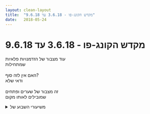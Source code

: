 ```yaml
---
layout: clean-layout
title:  "מקדש הקונג-פו - 3.6.18 עד 9.6.18"
date:   2018-05-24
---
```

# מקדש הקונג-פו - 3.6.18 עד 9.6.18 
עוד מצבור של הזדמנויות פלאיות<br> שמתחילות<br> <br> האם אין לזה סוף?<br> ודאי שלא<br> <br> זה מצבור של שערים ופתחים<br> שמובילים לאותו מקום

<details>
                    <summary>משיעורי השבוע של</summary>
                    
                  </details><details>
                    <summary>> > א' 3.6.2018 - "ההסכמה ללמוד</summary>
                    <table border='0' width='100%' align='center'><tr><td valign='top'>בהמשך לשיעור ביום חמישי (ולהדרכה שדרור קיבל בנושא בהזדמנות אחרת) התקדמתי קצת בנושא <b>שרשורי העבודה במרחב השאלות והתשובות</b>, בתחילת השיעור עם דרור ובסופו עם בועז.<br> נקודות מועילות במיוחד שאני נזכר בהן עכשיו הן <b>הקלות האפשרית בהעלאת תשובה שמכילה את העזרה הדרושה</b> (בדומה לקלות האפשרית בתהליכים שיעוריים ויומיומיים אחרים), ו<b>כלילת הידע הנחוץ בתשובה</b>. העליתי בפני ובפני בועז שאלה שנראתה לי &quot;כבדה&quot; בהתחלה, ושאלתי את עצמי בפשטות, בלי לכוון לתשובה מלאה או מקיפה בהכרח, האם יש רכיב-ידע שדרוש לריבּ בעניין הזה ויכול, אם ישובץ לו נכון וינוצל על-ידו נכון, לפתור לו הרבה מזה? בשאיפה, בנסיבות האלה, <b>לרכיב קטן ככל האפשר, ולתועלת רבה ככל האפשר</b>. (הרכיב המבוקש נמצא במהירות, ולפחות כרגע נראה שריבּ עושה איתו עבודה טובה.)<br> <br> התקדמתי עם דרור ב<b>מוגנות ומגיענות</b> (מוגן לגמרי, מגיע אליו כרצוני - כולל יצירת אפקטים שאני מכוון ליצור).<br> + ההבדל בין <b>ספרת תשומת לב שמקיפה אותי ונכונה לכל</b>, וכזאת שיש בה אלמנטים של חשיבה למשל - מעין שמיכה שמכסה רק חלק מוגבל ממני ולא באמת כשירה להגן עלי.<br> + תפישת מי שמולי כאילו הוא <b>נע על סקאלה של חשיפת עצמו ומסירת עצמו בידי</b>, לפעמים פחות, לפעמים יותר, כחלק אינטגרלי מעבודה שלמה.<br> + <b>ערות פתוחה כללית לכל מה ביריב שחשוף לי</b>, למשל נקודות שאפשר להגיע אליהן בבטחה, איפה תשומת הלב שלו נמצאת, הרגלים שלו שחושפים אותו, וכן הלאה.<br> <br> שיעור נעים להפליא עם סשה (בגן פייבל, עם בועז וחיים ויניב וניקו לידנו).<br> <br> <br> עם בן, בועז ויניב בנקודת המפגש:<br> <br> <b>משולש הנאה, למידה ועזרה</b><br> שימוש בהנאה ובלמידה כדי להביא את עצמי למצב שבו העזרה שלי יכולה להתבטא, קודם כל לעצמי, ואז לאחרים.<br> נעזרתי בדימוי של משולש שיושב על אחת מצלעותיו. בשתי הפינות התחתונות ההנאה והלמידה, ובעליונה העזרה. ההנאה והלמידה דואגות למלא את המשולש באנרגיה עד לעודף שמאפשר לי לתת לעצמי בקלות כל עזרה דרושה, והלאה - כך שאני יכול להוציא ממני עזרה גם לאחרים.<br> <br> <b>&quot;עד שתיים&quot;</b><br> קיבלתי הנחיה, להביא את עצמי למצב שבו אני יכול לנהל לעצמי שיעור עד שתיים בכיף.<br> זה מומש במהירות ובקלות. נזכרתי בחלק-שיעור מלפני שלושה שבועות בערך שבועז ואני הרמנו בו את רמת האנרגיה שלנו מתוך התכוונות דומה והבנה שזה לגמרי נגיש לנו, ועשיתי משהו דומה.<br> השתמשתי ב&quot;עד שתיים&quot; כבהגדרה של מרחב שנחוצה לי אנרגיה במידתו, והגוף שלי נענה לזה מייד והתמלא באנרגיה. המצב היה (ועודנו) יציב, גם בגלל ההכוונה שהיתה בהירה דיה, נשארה חיה ברציפות, ונגעה כל הזמן לעכשיו. שמתי לב לזהירות מסויימת שנוכחת בי, לפרוש את האנרגיה שלי נכון, פקפקתי אם אמנם יש בזה צורך אבל דאגתי לכך והצבתי חשיבה ותכנון מתחשב כרובד נוסף (בלי להניח לעצמי להישלח לדמיון למשל, אלא תוך הבאת המעט ממנו שדרוש לי כרגע לכאן).<br> <br> כשניסיתי לעזור בזה לאחרים, ראיתי בבהירות את מצבם ואת מה שנדרש מהם. עם זאת, חשתי שעזרה אמיתית מכירה במה שנדרש מהנעזר לעשות בעצמו, ולא תופשת את מקומו.<br> <br> <br> המשך התיימנות עם בועז ב<b>&quot;תגובה&quot; לבעיטה שנשלחת אלי, כך שתמצא אוויר ואני אמצא את הבועט האומלל איפה שהוא לא מצפה לי</b>,<br> ואז ב<b>סביבת הפלות חופשית נעימה ומאפשרת</b>.<br> <br> מעשרה לשבע עד קצת לאחת עשרה.</td><td width='220' align='center' valign='top'><a href=javascript:show_attch('57102913.jpg',57102913)><img src='http://img2.tapuz.co.il/CommunaApps/resize.asp?image=57102913.jpg&width=200' border='0'></a></td></tr></table>
                  </details><details>
                    <summary>> > ב' 4.6.2018 - "עוד צעדון בכיף</summary>
                    מתוך החלק הראשון (עם אסא):<br> + <b>שאיפה לקלות, והנגשתה בעבודה נכונה</b>. למשל כשאני עונה למישהו ובהיר לי מה אני מנסה להשיג, ואיך. ולמשל כשאני בקרב עם מישהו ובהיר לי מה אני מנסה להשיג, ואיך.<br> זה מדגיש לי גם ידע חסר (או לא-מקושר). איך למשל להיות במצב שבו תנועה לעברי צפויה או נקלטת בזמן אמת, והתגובה אליה לא כללית או &quot;משערת&quot; באופן מועד לפורענות אלא רואה את התנועה האמיתית ועושה בה שימוש? (יעד גבוה, אבל מה זה משנה, זה הכיוון. כל התקדמות אליו תועיל מן הסתם.)<br> + בעיטה כשאני נשאר &quot;במקום שלי&quot; במובן מוגן, מעוגן, נייד - לא &quot;תקוע&quot;, בשליטה, מגיע רחוק..<br> <br> <br> ההנחיות ל<b>שיעור ראשון</b> של תלמידה היו פחות או יותר <b>להשיג ממנו כל מה שאני רוצה, בלי להיחפז כלל, כשנחוץ לזה כמה שפחות זמן</b>. אולי תוך הסתייעות בפן מרקוריאני (לא נעזרתי בזה במודע, אבל לקחתי לתשומת לבי - גם כי זה מתייחס להזמנה שדי שכחתי להתיימן ב<b>תנועה חופשית בין טיפוסים שונים</b>), אולי תוך הצעת שפע ומעברים מהירים מדבר לדבר (בזה כן השתמשתי), כך ש<b>הזמן שלי שעומד לרשותי לא מתכווץ אלא מתרחב</b> (בזה הכי השתמשתי).<br> <br> מתוכו (על דק עץ במפלס מעל הטיילת):<br> שולבו בו אלמנטים חוזרים כמו התרווחות בתנוחות ואופני עבודה שונים וזיהוי &quot;קריאות&quot; של הגוף לתשומת לב והתפתחות בריאה - בתוך סביבות כגון בעיטות באוויר וזה בזה, עמידות, התגמשות, תנועות חימום שונות, חבטות אגרוף והסטות, פורמה, טכניקות (שהצגת/עבודה-עם חלקן שולבה בעבודות אחרות בלי להיראות כעבודה נפרדת)..<br> כל התרגילים הועברו כלמישהי שעדיין לא פגשה בהם. עם זאת, לפעמים הפגישה הראשונה הזאת קיבלה נוסח של פגישה ראשונה משמחת עם משהו כמו שהוא אמור להיות בעצם, למשל כדי להיפטר מהדומיננטיות של גישה כאובה ומגבילה שנוצרה תוך תרגול משהו בעבר (למשל כפיפות בטן), או כדי לתקן משהו (האגרוף, התנוחה, הטווח..)<br> היתה לי תחושה של מרחב מכיל וצלול מאוד שאכן התרחב לו באופן קסום להכיל שפע דברים בניחותא.<br> סיימנו בעבודה פנימית, בסקירה חלקית של השיעור וזיהוי כמה מהמסלולים העשירים שדברים שנגענו בהם מסמנים, וליוויתי אותה בחזרה לכיכר.<br> <br> <br> בשטח עם הדקלים שצופה למרינה (בקרבת מיכל, אסא, ישי, שני ובן):<br> <br> לבעוט ולהגיע רחוק בלי להפקיר את עצמי, להישאר אצלי, מעוגן. בסוף מספר צעדים חופשיים שמספרם מתוכנן מראש (אחד, שניים, שלושה, ארבעה).<br> <br> עבודה עם טכניקות (בהנחיית בן)<br> במידת המוכנות שלי להדגים טכניקות יש כדי להעיד על רמתי הנוכחית בתנועה ולחימה. (אוי ואבוי)<br> לאסוף לי. במיוחד כשנותנים לי טכניקה, לקבל אותה. להיות כשיר לאסוף 10 או 30 כשיינתנו לי בשיעור.<br> מה לעשות עם טכניקה?<br> + <b>לוודא שאני יכול להדגים אותה.</b><br> + לוודא שיש ברשותי <b>גרסא אמינה ליישום קרבי</b>, באימונים ובאמת.<br> + <b>לפתח אותה כרצוני.</b> לשמור לי את המקורית כנקודת התייחסות וגרסת הדגמה, ולצאת ממנה לכל מני מסלולים, לאן שבא לי, כמה רחוק שאני רוצה.<br> <br> תרגול נעים עם &quot;אגרוף ארוך&quot; הראשונה. (מלבד לתרגל אותה, היה נעים גם להתייצב מחוץ לשטח שקודם תרגלתי אותה בו, <b>לדמיין אותי עושה אותה בו ולבחון אותי מבחוץ מרחוק ומקרוב</b> - את העמידה, את התנועה, את התנוחות.. זה הראה לי בין השאר מה &quot;יושב אצלי&quot; כמו שצריך אפילו כשאני &quot;עושה את הפורמה&quot; בצורה כזאת.)<br> <br> קיבלתי ממיכל את &quot;<b>לו היתה לי משמעת עצמית מושלמת..</b>&quot; ועבדתי עם זה.<br> השתמשתי על דברים שאני רוצה לכלול במחר שלי, בטכניקה שבה אני יוצר רשימה (עם עבודה פנימית ותנועה חיצונית שכוללת בין השאר התוויית מסגרת וכתיבה בתוכה) ומעביר אותה לרשות &quot;המחשבה העמוקה&quot; להמשך עבודה.<br> <br> ניסיתי <b>לשמוע כל מה שקורה סביבי</b>, כולל יעדים לא-ריאליים-בינתיים כמו לשמוע זוג שישב על ספסל במרחק כמה עשרות מטרים ממני ודיבר בשקט, ולשמוע במלואה מוזיקה שבקעה מאי שם והגיעה אלי בחלקה.<br> (התלוותה לזה חלק מהזמן גם אוקטבה צדדית ובו-זמנית של הכרה ב<b>חלקיות המידע שאני מקבל מכל מני מקורות</b>, כולל תקשורות עם אנשים, וביכולת שלי להשלים חלק מהמידע באופן מועיל בעזרת הדמיון. עם המוזיקה, תרגלתי את זה בהוספת תדרים שלמעשה לא שמעתי, בדמיון שלי בתוכה, ועוד.)<br> אחת התוצאות המרנינות של זה היתה שכשהפניתי את תשומת לבי גם לאסא ובן שדיברו במרחק כמה מטרים ממני, שמעתי אותם בבירור בדרך כלל.<br> <br> <br> עם בן ואסא: <b>בית ספר דאואיסטי</b><br> <br> <b>מסלול הלימודים השלם שלי הוא העולם, בעולם.</b> הוא מסועף ורב פנים, וכל פן יחיד שלו, אפילו התארגנות לימודית שלמה כמו שלנו (על אף העזרה המקיפה שהיא מספקת, שכוללת - מלבד המסלול להעברת חומר הלימודים עצמו - גם מסלול הכנה אליו, הכשרה מתמשכת בצליחתו, ומסלולים נלווים), יכול לספק לי רק עזרה חלקית לגביו.<br> מכאן חיוניותם של מקורות עזרה נוספים כגון ספרים, התארגנויות לימודיות רלוונטיות כמו זו שאני כבר נעזר בה, התנסויות שונות, תלמידים אחרים והכשרותיהם, וכן הלאה.<br> <br> <b>מסלול העזר לצליחת &quot;מסלול המכשולים&quot; של הלימודים הוצג כ&quot;אמנות היכולת&quot;, וקושר למשל ללהצליח בכל דבר.</b><br> <br> <b>היעדר אשליה שמשהו (בית הספר או כל דבר אחר) הוא המקור, יכול לאפשר לי למצוא את המקור דרך כל דבר.</b><br> <br> <b>ההתקדמות שלי בלימודים מתאפשרת על ידי איכותה הנוכחית של המערכת שלי, ועל ידי המשך השתדרגותה כך שתוכל להתקדם גם בהמשך הדרך.</b><br> <br> <b>בית הספר הוא אורגניזם חי ומשתדרג. הוא ואתגריו משתנים, מתעדכנים.</b><br> <br> <b>&quot;הדרך הרביעית&quot; (הספר) ככלי ביטוי דאואיסטי</b><br> ה&quot;טלפון השבור&quot; שהוא, שעדיין מצליח להעביר דרכו את חומר הלימוד<br> מסע החיפוש ויכולת האיסוף המופלאים של גורדייף, שאיפשרו לו למצוא ולזהות ולקבל מאנשים את פיסות המידע החשובות שאגורות בהם ולחבר אותן לשלם.<br> <br> שאלתי <b>מה איפשר לו את הזיהוי והאיסוף המיידי והמלא האלה</b>. (זה הזכיר לי את היכולת שלו לקבל מאנשים כל דבר ולתקן אותו. בן עזר לי להבין שיכולת הזיהוי והתיקון הזאת היא ביטוי של משהו הרבה יותר קטן מיכולת האיסוף המופלאה, שמקורו בחלק החושב של התפקוד התנועתי - אבל באותה הזדמנות גם נעשה אצלי בהקשר לחלק הזה - בשיתוף אחרים - קישור צנוע ומועיל בין תיקון מערכות מכניות ל&quot;תיקון&quot; מערכות אנושיות, במובן היכולת לזהות איפה ואיך נחוץ למישהו טיפול באופן שלם והרמוני עם כל השאר אצלו).<br> רמזים שקיבלתי בנוגע לאיכות הזיהוי והאיסוף הזאת:<br> + הקשר בין זה לבין <b>התחברות למקור דרך כל דבר</b> (לאחר הבנה ששום דבר אינו המקור).<br> + היות היכולת הזאת <b>טבעית ופעילה אצל כל אחד</b>. איפה היא כבר מתבטאת? מה בי חוסם אותה? מה מפריע לה אצלי ואצל אחרים?<br> דוגמא שניתנה לי לחסם: ייחוס סמכות למישהו באופן שחוסם את זרימת המידע אלי. (זה מזכיר לי התבטאות של זה אפילו ביחס לדמויות שאני מוצא בתוכי לצורך עבודה פנימית, למשל שני שומרי הגן, וכמה שהן יותר עוזרות כשאין את זה.)<br> + ער <b>לאסוף את מה שמניחים על דרכי לאורך המסלול</b> ולהשתמש בו. כך ש<b>יפתח בפני מה שיש בידו לפתוח</b>; וכך ש<b>לכשאפגוש בו ברמתו הבאה אזהה את זה ואהיה כשיר לאסוף גם אותה</b>. (דבר שהונח לי על הדרך היום: <b>לדעת את אהבליותו של האדם</b>.)<br> <br> <b>מבחין בכוחות שמופנים לטובתי, ובהיותם כאלה. לא מפריע להם, משתף איתם פעולה.</b><br> <br> <br> מאחר כך, עם אסא:<br> הבעיה האינהרנטית שיש למדריך שמסביר לתלמיד שלו איך להפוך אותו משני לעיקר (למשל משני לתרגיל שניתן כרגע ולעבודה איתו).<br> שיתוף הפעולה האקטיבי שנדרש מתלמיד, במצב כזה. ה-x הקטן שכבר זמין אצלו אבל עליו לאתר באופן אקטיבי, כדי שיוכל להתחבר באמצעותו ל-X גדול.<br> <br> מ-19:25 בערך עד קצת לשתים עשרה.<br><br><font color='maroon'>כתובות אינטרנט נלוות:</font><br><a href='http://www.tapuz.co.il/Communa/ViewmsgCommuna.asp?Communaid=1718&msgid=9098875&archive=1' target='_blank'>דאואיזם 1</a><br><a href='http://www.tapuz.co.il/Communa/ViewmsgCommuna.asp?Communaid=1718&msgid=16588251&archive=1' target='_blank'>דאואיזם 2</a>
                  </details><details>
                    <summary>> > ד' 6.6.2018 - "בחירה נבונה</summary>
                    טויף, ננסה שיטה חדשה היום, לטובת היכולת להעלות דו&quot;ח מועיל מאוד בדקות אחדות.<br> שלושה highlights עיקריים.<br> בכוונה להוסיף השלמות אחר כך, ושמה שכלול פה יהיה שווה גם בלי כל השאר.<br> <br> <b>להרפות שוב ושוב מכל ההבעות - של הפנים, של הגוף.. </b> לחזור אל מן מצב בסיס ריק שמכיל הכל, את כל האפשרויות.<br> אחרי כל דבר, גם הטוב ביותר, להניח להכל להיעלם ולחזור למצב הבסיס הזה.<br> כל כך טוב הדבר הזה, לכל דבר - ללחימה, לכל עשייה..<br> <br> <b>בתוך הזירה.</b> כשאני רוצה לעשות משהו ולא מגיע אליו, וזה מלווה דמיונות, אשליות, התנגדויות וכיוצא באלה, אני יכול לשים לב שלדברים האלה יש יכולת להשפיע עלי בעיקר כשאני מחוץ לדבר. אני עוד מחוץ לזירה והם בחוץ אתי - וזה המיקום שבו יש להם השפעה עלי. כשאני כבר בפנים, מחובר למציאות של העשייה הזאת, אני נעשה הרבה יותר חסין להם.<br> <b>הצעד הקטן אל תוך עשייה הוא צעד ענק.</b> הצעד לתוך העשייה הוא קטן. הדמיון המרתיע שעומד לפני דבר גדול למשל, הוא אחד מה&quot;חוצנים&quot; האלה - אני יכול לגבור עליו בקלות בעזרת המציאות של ביצוע צעד קטן פנימה.<br> <br> כדי לנוע עוד אל המצב הזה שאני שואף אליו שיש בו <b>קלות + ראיית הכל בזמן + היענות נכונה</b>, בדקתי היום בין השאר <b>רזולוציות של מודעות שלי לשותפי לקרב</b> - לאפשר לעצמי למשל לתפוס אותו גם בצורה גסה, באופן כללי מאיזה כיוון הוא מנסה להגיע אלי? זה הביא איתו בין השאר עבודה בסיסית טובה - לאן לנוע בכלל כשהוא בועט בי? לצאת מטווח הבעיטה אבל לנוע לכיוון שנשלחה ממנו (למשל ימינה כשהוא בועט בי מהימין שלי)? לנוע באותו כיוון שהבעיטה משוגרת אליו ולמצוא איך לא להיות בתחומי הבעיטה וכן להימצא בטווח הגעה אליו?<br> <br> טוב<br> יופי.<br> כל כך רחוק מלהעביר כל מה שהיה<br> אבל ממש שווה.<br> <br> בגן חסידי אומות עולם ועל גג גן העיר, משבע (איחור) עד סביבות עשר וחצי.<br> עם עצמי, עם בועז, עם אליאור וניקו (מכעשרים לשמונה לכשעה ורבע, רוב הזמן לא רחוק מבועז וסשה), ושוב עם בועז.
                  </details><details>
                    <summary>> > > > עוד שלוש</summary>
                    עוד כמה דקות להוספת דברים שהיו לי משמעותיים.<br> <br> בועז ואני השתמשנו בזה שיוני הגיע, כמעט אמצע השנה כבר, כבשעון מעורר, ו<b>הצבנו בשיעור שלנו עמדת ביקורת</b>: מה וכמה ממה שרצינו ותכננו לנו ל-2018, למשל בשיעורים ליד בית אסיה בתחילת השנה, כבר השגנו? עברנו על פרמטרים כמו לחימה, הגשמה, פרנסה, אושר, בריאות.. שהתייחסנו אליהם אז, בדקנו את ההתקדמות שלנו בהם, וקצת התכווננו הלאה (בזה הספקנו רק להתחיל, אבל המעבר על מידת ההתקדמות כבר סיפק מעצמו התכוונויות משמעותיות להמשך).<br> <br> <b>המעשיות של הלימודים</b>, שמגיעה לרמות הטכניות המדוקדקות ביותר באמנות הלחימה למשל, רלוונטית גם באספקטים אחרים. למשל, כשעסקנו בהגשמה בתחילת השיעור קיבלתי מבועז הכוונה מעשית-טכנית מעולה (הפעם - על git, בשיעורים קודמים בנושאים אחרים).<br> <br> אחד הדברים שספגתי עוד בשיעור הפשוט והטוב עם אליאור וניקו היה מודעות ל<b>בעיטה כחלק ממכלול</b> - הרציפות שלה, השירות שהיא מספקת, היותה חלק ממה שהיה קודם ובא אחר כך..
                  </details><details>
                    <summary>> > ה' 7.6.2018 - "גורדייף חוצה את הפרקים</summary>
                    התחלנו בגן יעקב, והמשכנו בדרך לדיזנגוף סנטר ובו.<br> עם אסא וחגי, בהדרכת בן.<br> <br> <b>אני יכול למצוא שלוש נקודות מנחות, ולהיעזר בהן כדי ליצור/לנהל/לנצל-היטב מה שאני רוצה</b>.<br> (&quot;היטב&quot;: כמידת יכולתי <b>להשתמש</b> היטב בנקודות שבחרתי.)<br> הנקודות שבחרתי להיעזר בהן:<br> + אני כאן/בזה במלואי.<br> + אני מורחב (כל המשתתפים, הסביבה..)<br> + סדרי-גודל משלימים / רזולוציות משלימות<br> <br> אני יכול לבחון אם השימוש שלי בנקודות שבחרתי <b>משפר את הלמידה שלי</b>, אם העבודה שלי <b>מרגישה לי טוב</b> (בכל המובנים של &quot;מרגישה טוב&quot;), ואם נראה לי שהיא <b>מרגישה טוב לסביבה שלי</b>.<br> <b>מודעות לסביבה שלי ולהשפעה שלי עליה בכלל יכולה לעזור</b>, לסביבה ולי. למשל היחס שלי אליה ואל תגובות שלה אלי משקף לי מה קורה בי כרגע ויכול ולכוון אותי.<br> <br> אני יכול להבחין באנשים אחרים, <b>להיות סקרן לגבי התנהלויות שלהם שמאפשרות להם כל מני דברים</b> - לזהות כאלה, ללמוד אותן, לאמץ לי מביניהן את המועילות..<br> שתיים מאלה שאני נוטה להשתמש בהן הובאו כדוגמאות: ייצוג/דמיון ויזואלי, ופתיחות יחסית בנוגע לגישות ואופני-פעולה אפשריים שמתבטאת בין היתר באיפשור שדברים יקרו.<br> <br> שני דברים מועילים שהוזכרו בנוגע ל<b>איפשור</b>:<br> + <b>קונג פו לא מוגבל למנעד הצר של השפה המדוברת.</b> למשל בנוגע לאיפשור (בעברית - &quot;איפשור&quot; וזהו), הוא כולל <b>סוגי אפשור רבים</b>.<br> + <b>היצירתיות שבאה איתו</b>. אני מתייצב, והיצירתיות יֵשְנה - בלי צורך לחכות להשראה שאולי תבוא. [זה מתקשר לי להתייחסות אחרת ל&quot;השראה&quot; ששמעתי פעם, זיהיתי ואימצתי: ש&quot;השראה&quot; זה סוג של בדיה - פשוט יש אותי במצב יותר או פחות מאוחד/מסונכרן כרגע.]<br> <br> המשך השיעור כלל הדרכה ארוכה בעזרת הספר &quot;הדרך הרביעית&quot; (עליו - בהודעה נפרדת).<br> <br> משש עד אחת עשרה וחצי בערך.
                  </details><details>
                    <summary>"ההסכמה ללמוד" ראשון ער</summary>
                    הגעה 16:40<br> <br> הגעתי מאוד מוקדם קראתי בנחת את ההנחיות המודפסות. והבנה חדשה ועמוקה יותר נגלתה.<br> הבנתי לאפשר לנועה להנחות אותנו מספר דקות עבודה פנימית אחת.&nbsp;&nbsp;<br> ההבנה החדשה הייתה שלא רק עבודה פנימית וגם כמה פעמים. גילוי מענין ומסעיר למרות שקראתי את ההנחיות שבוע שעבר מספר פעמים לפחות 4 . היה לי מעין חידוש בהבנה. <br> <br> עבודה אישית גמישות והשבחה ואיפשור.<br> <br> נועה הגיעה בסביבות 17:20 והתחלנו שיעור ב 17:25.<br> <br> היא העבירה עבודה פנימית עד גן פייבל, כמו כן העבירה לנו את החימום.<br> המשכנו ב 5 החיות פורמות בעיטות הזזות ונגיעות בכתף.<br> <br> בועז הגיע לקראת 18:30 ולקח את נועה. <br> שחזרתי לנק המפגש קצת התבאסתי שלא היה אף אחד. המשכתי בגמישות ואיפשור.<br> ריב הגיע. <br> המשכנו עבודה מרביעי על בדיקה של נקודות חשופות אצל היריב. הבחנה שלזהות דפוס אצל היריב היא אינה ״נקודה חשופה״ אך אני יכול להשתמש במידע זה על מנת לחולל נקודה זו.<br> <br> בועז עבודה קצרה. בעיטה בעיטה לזהות חשיפה כאשר היריב יוצא לבעיטה.<br> <br> במשך עבודה של דרור.<br> עבודה עם הסטות בעיטות ופורמות.<br>  <br> <a href=http://www.tapuz.co.il/communa/viewmsgcommuna.asp?communaid=40780&msgid=57087236 target=_blank style=color:blue>מדדי שיעור דרור</a><br> הנאה 3<br> לימוד 2<br> <br> סיום שיעור 19:55
                  </details><details>
                    <summary>שני בוקר 4.6.18 ״שער חדש</summary>
                    שעת התחלה: 06:15 (אולי לפני)<br> אינגריד, רמי ואני.<br> רמת נוכחות נמוכה שלי. השיעור התמקד בעיקר ברובד הגמישות ומעט תנועה. חוויתי התקדמות בנושאים אלו<br> טיפוח של הסטת ענן, שיפור נקודת המגע בשוק בבעיטת סיבוב, תוך העזרות בפרטנרים<br> הרגשתי הבוקר מעט אטום, קהה. העברת חלק מהתרגולים על ידי אינגריד ורמי. הוסיף עניין ומקצב לשיעור. <br> עבודה פנימית עמוקה מאד בסיום, השקט מאחורי הצלילים.<br> סיום שיעור 08:00 <br> יצאתי עם תחושה של שיעור חלש. דווקא מבחינה גופנית חוויתי בהמשך הבוקר נוחות גופנית יוצאת דופן.
                  </details><details>
                    <summary>"שער חדש" - שעור קונג פו יום ב' 4.6.2018 בק</summary>
                    שעת הגעה לנק&#39; המפגש: 6:25 – שעת סיום: 8:00<br> משת&#39;: יואב, אינגריד, רמי – מנחה: יואב<br> הנושא האישי שלי: להיות נוכחת<br> <br> התחלנו את השיעור במעבר למקום השיעור בהובלת אינגריד – ללא הגדרת היעד. בחרתי בגינת דובנוב. ההנחיה: לשים לב לכאן ועכשיו תוך כדי הליכה; לאחר זמן מה נוסף דגש: לשים לב גם לנשימה – הרגשתי שזה מאוד רלוונטי לגבי, שהנשימה שלי מעט מאומצת, לא זורמת וטבעית.<br> יואב הנחה בכל מיני תרגילים: תרגול בעיטות, גמישות ומתיחות, עבודה בזוגות מתחלפים תוך תרגול בעיטות והסתת ענן.<br> ברקע כל הזמן הייתה לי תחושה שאני לא נוכחת ב-100% וניסיתי להגדיל את אחוזי הנוכחות שלי.<br> חוויתי רגע שבו פגשתי קושי בביצוע תרגיל\ יחד עם עייפות ותסכול קל ושמתי לב איך אוטומטית מופעל בי מנגנון של ניתוק. שמתי לב לזה כמעט בזמן אמת, נאבקתי, הצלחתי להגדיל נוכחות בכמה אחוזים. היה ממש מאבק – בין הרצון להחזיר לעצמי את היכולת להיות נוכחת ולהתאמן במישור הגוף, לבין התשוקה לריחוף וריחוק כדי לא להרגיש. הצלחתי להרוויח כמה אחוזים של נוכחות.<br> בעמידה על רגל אחת חוויתי התקדמות משמעותית בהשוואה לשעורים הקודמים, לפני כשבועיים. מעט יותר יציבו ושקט.<br> לסיום יואב הושיב אותנו במעגל בעיניים עצומות להקשיב לצלילים ולשקט שמאחוריהם. תחילה עלה בי הרצון לשאול &quot;מה שה השקט שמאחורי הצלילים?&quot; אבל בחרתי שלא לתת לרצון הזה יותר מדי מקום והעדפתי להיכנס לתוך הרעיון ולנסות למצוא את התשובה דרך התחברות לחוויה. לאחר זמן מה השאלה הפכה לבלתי רלוונטית ולא חשובה, למרות שהייתי מתקשה לספק הסבר, אבל גם זה הפך להיות לא חשוב. תחושה של שחרור וזרימה וחופש. כיף. בכלל היה כיף לחזור לשיעורי הקונג פו!
                  </details><details>
                    <summary>"שחר חדש": שני 4.6 בוק</summary>
                    יואב העביר אינגריד לקחה למקום השיעור.<br> עבדתי מתוך דגש של לעשות כמיטב יכולתי לא יותר אך גם<br> לא פחות.<br> הסטת ענן,<br> העברתי סדרת תרגילים,<br> שעשתה לי טוב<br> עבודה פנימית שבסופה להקשיב לשקט מאחורי הצלילים,<br> נשארתי עם השקט הזה גם לאחר שנסתיים התרגיל<br> והשיעור. השקט תמיד איתי, האם אני פנוי לשהות בו?<br> מה זה השקט הזה במימד בראייה?<br> אולי אור.<br>
                  </details><details>
                    <summary>> > טעות הקלדה מקסימה בקוד..</summary>
                    אחכה שתציב מחדש את ההודעה, בכדי למחוק את זו <img src="http://www.timg.co.il/tapuzForum/images/Emo23.gif" alt="|לב|"><br> ואנסה להשתמש בשמחה ברעיון הנהדר הזה של &quot;שחר חדש&quot; כקוד לאחד משיעוריך בקרוב...<br><br><table width='70%' cellpadding='0' cellspacing='0' bgcolor='#C6C7C6'><tr><td height='1'></td></tr></table><br><b>מדברים על מדיטציה:</b> <a href="http://forums.tapuz.co.il/meditation" target="_blank">http://forums.tapuz.co.il/meditation</a><br/><br/>לומדים את אמנות המדיטציה: <a href="http://www.ThePracticalMeditation.com" target="_blank" rel=nofollow>www.ThePracticalMeditation.com</a><br/>לומדים את אמנות היכולת: <a href="http://www.MagicalChanging.com" target="_blank" rel=nofollow>www.MagicalChanging.com</a>
                  </details><details>
                    <summary>ראשון 20:00, 3.6.18, "ההסכמה ללמוד</summary>
                    ביטלתי את השיעור בהודעה קולית, שככל הנראה לא הגיעה ליעדה בזמן.<br> <img src="http://www.timg.co.il/tapuzForum/images/Emo140.gif" alt="|4U|">
                  </details><details>
                    <summary>"עוד צעדון בכיף", שני בערב, 18\6\</summary>
                    הזזות עם בן ושני, היה די מגניב. שמתי לב שאם הייתי יותר חד (או ברגעים שהייתי יותר חד) אז הייתי מצליח הרבה יותר טוב. <br> <br> עם שני ברחבה ליד בריכת גורדון, וואלה היה כיף! מוזר שסוג כזה של כיף זה חדש לי. וגם זה נראה שיש עוד הרבה ממנו שאני יכול לגלות. כיף בלתי תלוי שכזה, פשוט ככה, בלי צורך בלהיות משהו שאני לא. זו הייתה נגיעונת שכזו.<br> <br> קצת תשומת לב לזעקה הפנימית הבלתי פוסקת (הרגע המצאתי את התיאור הזה).<br> האם היה זה תשומת לב נקיה? במידה מסוימת אולי קצת. אני רואה שיש יותר נקי מזה, יותר חף מהתערבות או ניסיון לעשות משהו.<br> <br>
                  </details><details>
                    <summary>"ההסכמה ללמוד" ראשון 20:00 4.6.1</summary>
                    שיעורי מתחיל לבחירתי ב 19:15 בנקודת המפגש<br> הנחיות כה שוות<br> לומדת על רוך ועל הגנה עצמית<br> על בריאות<br> קצת תנועות הגנה חיצוניות<br> שיעורי מסתיים ב 20:00
                  </details><details>
                    <summary>שני ערב 4.6.18 "עוד צעדון בכיף</summary>
                    שיעור מאוד מאוד עשיר,<br> שהחל עבורי בשעה 19:25 והסתיים בסביבות 23:40 ככה.<br> השתתפו בו מלבדי גם ריב ומיכל, ישי ושני, וניצן שהייתה בשיעור ניסיון. <br> חלק נכבד ממנו הונחה על ידי בן.<br> <br> החל בעמידה סטטית שהתפתחה לתנועה קשובה, חזרה ושדרוג של יכולות עמידת הידיים שלי. <br> לאחר מכן, עבודה עם ריב על סיף בארבע גפיים, ועל הזזות, ועל פיתוח &quot;ראיית גו&quot;, האזנה להנחיות שריב מקבל לטובת העברת שיעור הניסיון של ניצן. <br> <br> חבירה למיכל וירידה אל איזור הדקלים ודק העץ ליד הנמל. עבודת ריפוי עוצמתית עם מיכל. תזכורת לכמה שהדברים נראים הזויים הרבה פעמים לפני שמפעילים אותם. הזוי שיד שאני מניח על גוף שלי או של אחר יכולה לחולל ריפוי דרמטי, למשל. הזוי שיש לי כאב חד ביד ואני אעשה מדיטציה וזה יעזור, הזוי שאני מדוכא ומרגיש מרוסק ואז אני מתחבר ותוך מספר דקות יכול למצוא עצמי בגן עדן. הזוי לגמרי. <br> <br> טכניקה שסייען הקונג פו מעביר לי - למחוק אותו מהשטח לחלוטין. המקדש זה אנחנו, ורק אנחנו. קבוצה שעובדת ביחד כאן. ככה. רק לאחר מכן ניתן להתחיל להוסיף את הסייען לשטח ולתהות איך עובדים עם זה נכון יותר ויותר. <br> <br> נושא שעלה תוך כדי כך: שמתי לב לכך שמעולם לפני הלימודים בביה&quot;ס הזה, לא הנחתי מישהו כמתווך ביני ובין ידע כלשהו. לא בביה&quot;ס שלי, לא בבתי ספר אחרים לאמנויות לחימה, או מדיטציה, או באוניברסיטה, או בכל מקום שהוא שאני זוכר. והנה כאן, זה קיים. במידות שונות לאורך השנים. הלמידה שלי עדיין חופשיה למדי יחסית, אבל בכל זאת יש כאן איזה איבוד עצמה מסוים שאני חש, שלא הרגשתי במקומות אחרים. זה נחווה אצלי כתעוקה מסוימת.&nbsp;&nbsp;איך עובדים עם זה נכון? האם הטכניקה שבן העביר לי תעשה את העבודה? יתכן. נראה.<br> <br> לאחר מכן - אינטראקציה ארוכה מאוד עם בן ועם ריב. על בתי ספר מיוחדים, על למידה מהירה, על סמכות והיכולת לא לייחס לה חשיבות רבה. שיחה עם אנרגיה משונה ועמוקה מאוד מאוד. <br> המלצה שקיבלתי: עבודה עם הספר הדרך הרביעית.<br> <br> דנקשיין חברים!
                  </details><details>
                    <summary>רביעי בוקר 6.6.18 "תלמידים מתחילים</summary>
                    שעת התחלה 06:30 שינוי מיקום לגינת דובנוב, אינגריד, בן, תרצה ואני, בהמשך הצטרפו רמי ושני. בדרך מזכיר לעצמי את העבודה עם הנחיות בלתי תלויות במקור. <br> מתבונן באופציה של שינוי מיקום חלקי למשתתפים, תוך העזרות באחרים. מענה מעניין לחלק מהסיטואציות. <br> מנסה להזיז את עצמי, תזכורת לעצמי: בעדינות, לנסות להימנע מהפעלת כח.&nbsp;&nbsp;נותן לזה להגיע משם. <br> שימוש במתקן השעשועים כמדריך. נותן לעצמי להשתעשע, דגש בחיזוק ידיים. מנסה קצת עמידות ידיים על המתקן, אני לא לגמרי מאוזן, זה משתקף לי מיידית, מצד שני היכולת שלי לנחות לכיוון הצדדים בהחלט משודרגת לעומת מה שזכרתי. נותן לי תחושת בטחון. <br> עבודה עם תרצה כמדריך, עבודה עם כפפות. לקח לי זמן להבין שהכוונה בהנחיה של בן היא להמשכיות <a href=http://www.tapuz.co.il/communa/viewmsgcommuna.asp?communaid=40780&msgid=57094813 target=_blank style=color:blue>מעבודה משותפת לפני כמה שיעורים</a>. זכרתי שהיו שם איכויות מצוינות באותה פעם. התקשיתי להיזכר ולשמור על הרצף. <br> מעניין - יכולת לשמור על רצף עם מרווחים, עד כה בדרך כלל הענקתי לעצמי רצפים של תרגולים בשיעורים עוקבים. <br> עבודה מופרדת עם הגנה, התקפה. היום התקשיתי להגיע למקום שבו אני מקבל את אותה בהירות וצלילות שחוויתי. לפרקים מרגיש כאילו ״איבדתי״ איזשהו קשר פנימי עם עצמי. הכל מרגיש לי ליד, מטושטש, פחות בהיר. אני מזהה שהתחושה הזו מלווה אותי כבר כמה שיעורים. באיזשהו שלב התחברתי יותר. רואה את תרצה, את העבודה המשובחת. בהמשך עבודה משותפת לא כמדריך. קרב כפפות. מנצל את הזמן שבו תרצה נמנעת מלתקוף לחדד את הקשב. מגיע לרמה חדשה של קשב, פחות מאומצת, יותר מאוזנת, מזהה שאני יכול להמשיך כך למשך זמן ממושך יותר, נשימה, תנועה, זיהוי הזדמנויות. <br> הזזות עם כפפות עם שני, מיוחד, שונה. <br> עבודה עם רמי אני מעביר את ההנחיות, בהמשך רמי מעביר את ההנחיות. רענון מצוין לתרגול של ההנחיות ללא תלות מהיכן הגיעו. נעזר בקשב המשופר שלי. <br> עבודה על פורמה ראשונה - מיקוד של בן לעבודה עם שני הצדדים של האמה, מתחבר לי יחד להסטת הענן, לפורמה הראשונה ולמגוון של טכניקות הסטה.&nbsp;&nbsp;תרגול נעים. מרגיש שאני יכול להמשיך כך עוד. <br> תרגול הטלות עם רמי. בא לי להשתפר בעבודה קרובה ולתרגל עוד הפלות והטלות.<br> תרגול של התבוננות, קשב. טיפ מועיל על הימנעות מגלישה לחלימה בהקיץ (לפחות לא בעת התרגול הספציפי)&nbsp;&nbsp;הגיעה אליי איזו הבנה/ידיעה מעורפלת של אובדן הבהירות והצלילות שאני חווה כסוג של מעבר למדרגה נוספת שקשורה איכשהו <a href=http://www.tapuz.co.il/communa/viewmsgcommuna.asp?communaid=40780&msgid=57100069 target=_blank style=color:blue>במעבר לתקשורת מרובת רבדים</a>.<br> &nbsp;&nbsp;סיום שיעור 08:45 (?)
                  </details><details>
                    <summary>"שיעור שלם" שלישי 21:0</summary>
                    הגעה 20:45<br> <br> חימום והכנה גופנית.<br> <br> הארה בהקשר של המשך השפעות משבוע שעבר ( סוסגסטיות וכו&#39; ) <br> שינוי סביבה, אנשים שנמצאים, האם יש השפעה כיצד יראה השיעור שלי. אופציה לדמיין סטינג אחר ולהביט בהבדלים. לשים לב לרגישות הסביבתית הזו ולראות שיש עוד ידיות שאפשר לפתוח. שהבחירה תיהיה שלי ולא של הרגישות הסביבתית.<br> <br> עבודה עם אורי, לנשום, להגן על דרור, המשך עבודה הגנה עצמית כנגינה של יצירה (מענין שאורי נתן לי הארה דומה שמאוד התכתבה), מתחיל בעבודה להרגיש הבזקים של הדבר,אראה בזה עלייה ברמה. <br> <br> עבודה עם החלוקה ( שהיא רק חלוקה לשימוש עבודה וראוי לקחת אותה ככזו )&nbsp;&nbsp;(מחלקים מטשטשים מחברים ומחלקים כמה שרוצים)<br>  ניתן לראות שיעור קונג פו :<br> בילוי ; שיפור ולימוד ; טיפול <br> <br> הרגשתי שהחלוקה היא ממש דיאגרמת ון קלאסית כזו בתנועה ולא נשארת רק על הדף , שיש אופציה שממש כל העיגולים יתחברו להם. <br> <br> עבודה עם הגנה של ידיים, מרפקים גבוהים. בדיקה שכל תרגיל יכול להתקיים עם המצב הזה, מהליכות לבעיטות מסובכות. <br> <br> משפט שנזרק לאוויר, לא מיועד לי, אך אהבתי אותו : ״אני לוקח אחריות על התקשורת שלי כמה שאני יכול ״<br> <br> סימון לבן שהוא יכול לעזוב את הסטודיו, עם הכנה בדמיון איך זה נראה. <br> <br> <a href=http://www.tapuz.co.il/communa/viewmsgcommuna.asp?communaid=40780&msgid=57087236 target=_blank style=color:blue>מדדי דרור לשיעור</a><br> הנאה : 3<br> לימוד : 2<br> <br> סיום שיעור : 22:45
                  </details><details>
                    <summary>6.6 רביעי בוקר "תלמידים מתחילים</summary>
                    הגעתי וקבלתי הפנייה למקום השיעור.<br> התחלתי בעבודה דרכי, במתינות, תוך<br> הקשבה לגוף.<br> דגש להיות חלק מהקבוצה, לראות את <br> האחרים בדרכם.<br> בהמשך עבודה עם יואב, עבודה טובה.<br> הגיעה שעה שבקשתי לסיים את השיעור,<br> ולמדתי את החשיבות של הודעה מראש,<br> לשיעור שלי ושל אחרים.<br>
                  </details><details>
                    <summary>חמישי 18:00 7.6.2018 "גורדייף חוצה את הפרקים</summary>
                    מ18:00 עד 23:00 בערך.<br> <br> היה את השיעור באזור נק&#39; המפגש שם עבדתי על 3 פיונטרים שאני רוצה להתקדם בהם. זה היה 1. לעשות משהו טוב עם הרגשות\תחושות שלי 2. משהו עם הגוף, להרגיש את הגוף 3. משהו עם נוכחות, להיות מודע אותי ודרכי.<br> <br> אפשר לדעת אם אני מתקדם אם אני מרגיש טוב יותר. מצבי משתפר. דרך נוספת לקבל פידבק היא מהסביבה - איך אנשים אחרים מגיבים אליי? מבטים שנפגשים... האם משהו חמוץ, משהו פתוח... וכן הלאה.<br> <br> אפשר לעבוד על משהו לא רק ב&quot;צורה ישירה&quot; כזו... אלא אפשר להתפתח במשהו גם על ידי מתן אפשור שלו להתגלות, להתפתח, להתממש. שהדבר הזה פשוט יתממש דרכי או משהו כזה. יש כל מיני דרכים לעבוד על דברים.<br> <br> אחר כך בדיזינגוף סנטר ממשיכים את השיעור בתוך המרחב של שיעור שעוסק ב&quot;הצצות אל הפרק הראשון של הספר &quot;הדרך הרביעית&quot;&quot;<br> (<a href='https://www.facebook.com/events/201810450444733/)<br> <br> אין' target='_blank' style='color:blue;'>https://www.facebook.com/events/201810450444733/)<br> <br> אין</a> לי מושג בדבר הזה, זה חדש לי. באתי ללמוד, להתפתח... זה מה שמעניין אותי.<br> <br> בגדול קיבלתי פה מלא דברים מגניבים. למשל... לא להתייחס למילים בכובד ראש כל כך... (וגם לא למילים האלה שאני כותב, להצהרה הזו). <br> <br> להשתמש בספרים ולא שהם ישתמשו בי. אין שום ספר בעולם שיכול לתת לי את מה שאני צריך, יש אותי שיכול לקחת טקסט ולעבוד איתו בצורה שמועילה לי. אני משתמש בספר ולא הוא בי.<br> <br> אני מייצר המון רעש, כל התיאוריות שלי, כל המחשבות, הפחדים, הלינקים, רוב השאלות... זה בסה&quot;כ רעש פנימי. החכמה היא לזהות את זה כרובד שכזה ולאפשר למודעות שלי לראות את זה, לראות גם עוד איפה זה משפיע, מה השורש של זה וכו&#39; פשוט התבוננות נקיה. זה כלשעצמו כבר התשובה לדברים האלה. באור הזה הדברים האלה נראים אחרים (קורה שנעלמים, שרואים את הסרט בבהירות ועוד תופעות)<br> <br> אם יש בי איזו שאלה או רצון... עצם השאלה והרצון זה הדבר עצמו... ההליכה בכיוון הזה. לפתוח את הדבר הזה. אפשר כמובן לקבל תשובות מכל מיני מקומות אבל הדבר עצמו זה זה אני מודע את זה. הולך לשם.<br> <br> נוכחות זה לימוד אישי, אמנות אישית. אפשר לקבל עזרה פה ושם. זה משהו שמתפתח בי.<br> <br> מורכבות: ספר יכול להיראות מורכב למרות שזה די פשוט. למשל, אני מדמיין ספר עבה מלא בפויינטרים שמכוונים אותי לרגע הזה. אפשר לחשוב &quot;ואו איזה ספר ענק ומורכב&quot;, אבל בעצם זה אותו הדבר כל הזמן, דף אחרי דף: &quot;תהיה פה&quot;, &quot;תהיה פה&quot;... הדימוי הזה בתוכי הצחיק אותי.<br> <br> כל התיאוריות הן רק תיאוריות, כל הרעש הוא רק רעש. כל הציורים המנטליים שיש לי לגבי מילים או רעיונות הן רק ציורים. אפשר להיות מודע את זה וזה כבר מאפשר לי לצייר את הציור שמועיל לי יותר. זה כבר מאפשר לי (אולי) להבין מה באמת יש פה.<br> <br> מה שיש פה באמת זה את מה שיש פה עכשיו. אותי, כאן, כותב. אותי שם לב לכך שיש בי תפיסה שכזו &quot;אני כאן כותב&quot;. אותי שם לב. ושתיקה. מקום שיודע שהכל זה רק ערימה של קשקושים. כל מה שכתבתי. כל מה שאי פעם אכתוב. כל מה שקראתי וכל מה שאקרא. מה שנותן לזה צורה מועילה זו ההתייחסות שלי, השימוש שלי בזה, במידה והוא אכן יהיה מועיל.<br> <br>
                  </details><details>
                    <summary>"תלמידים מתחילים" - שעור יום ד' 6.6.201</summary>
                    שעת הגעה לנק&#39; המפגש: 6:25 – שעת סיום שיעור: 8:33<br> משת&#39;: תרצה, אינגריד, יואב, רמי, שני<br> מנחה: בן<br> <br> הנושא האישי שהגיע אלי: שחרור עמוק ומתמשך של הגב התחתון<br> <br> אחרי שבשיעור של יום ב&#39; הגב העליון (בעיר באזור השכמות) משך את תשומת לבי, כיוון שהיה מכווץ וממש הפריע לי להניע את כל הגוף, גם בהליכה, ושבהמשך היום קיבלתי עזרה לשחרור הגב (טיפול&nbsp;&nbsp;בש&#39; פלדנקרייז), עכשיו הגב התחתון ממש זעק לשחרור. זה היה נושא הרקע שליווה אותי לכל אורך השחרור – במידה רבה של הצלחה.<br> מעבר לזה הקדשתי את החלק הראשון של השיעור למתיכות והגמשת הגוף, בתמיכת נשימה טובה, שלווה וסבלנות.<br> בהמשך בן הנחה אותי להתחיל בקרב הזזות עם שני. היה מאתגר, כיוון ששני חזקה מאוד. שמתי לב שאילו היא הייתה יריב זכר, הייתי מבקשת ממנה להוריד עוצמה ולפעול יותר ברכות, אבל כאן בחרתי להימנע מ&quot;הנחות&quot; תוך התלבטויות חוזרות אם זוהי בחירה שמשרתת אותי. בחרתי להתמודד עם הפחד ותחושת השיתוק שהתעוררו בי. הצלחתי במידה רבה.<br> לאחר כ-20 ד&#39; בן הנחה אותי לעברו לקרבות אגרופים קצרצרים עם תרצה, כשאנחנו משתמשות בכפפות. היה פחות לא פחות מאתגר אך הייתי יותר נינוחה ויותר נהניתי מזה.<br> מדי פעם עלתה תחושה של &quot;לא נעים לי פיזית&quot; ושמתי לב שאילו לא הייתי עסוקה כל כך בפעילות פיזית של קרב, הייתי בקלות מתנתקת ועובר לריחוף מחשבות – לא מתוך בחירה אלא כתגובה אוטומטית. שמחתי שעבודה הפיזית והקרבות מחזיקים אותי בכאן ועכשיו.<br> בסוף השיעור שלי קיבלנו הנחיה לשבת בעיניים עצומות ולאפשר לכל מה שעלה במהלך השיעור להיות.<br> קמתי מהשיעור כשאני מרגישה נינוחה, שלווה ונהנית.
                  </details><details>
                    <summary>> > עוד פרטים על השיעו</summary>
                    במהלך השיעור גם הונחינו לפרק זמן לעבוד על מתכני משחקים בפרק דובנוב. עבדתי על רשת-סולם חבלים רחב, וגם על סולם מתכת בקשת עם שלבים רחבים במרחקים שונים, שעלי לעלות ולרדת ממנו בכל פעם במיקום ובאופן משהתחלתי. החזיר אותי לילדות, גיל 6-7, אז מאוד אהבתי לתפס על ברזלים - ולא עודדו אותי לעסוק בזה בטענה שזה מסוכן. הרגשתי שלמרות השינויים בגובה ובמשקל הצלחתי להתחבר בחזרה לחלק מההנאה והשמחה שחוויתי אז. כיף. תהיתי אם הייתי נהנית יותר אילו הייתי מצליחה לצמצם מעט את המשקל שלי ולחזק יותר שת שרירי הידיים שלי. אולי.
                  </details><details>
                    <summary>רביעי 5.6.2018 "בחירה נבונה</summary>
                    שיעור מצוין מול השער הפנימי<br> העמקה אל 5 טקסטים שנבחרו ואל הסביבה השרשורית שלהם. <br> <br> היה שם המון חומר, מעט ממנו זכור לי כרגע. בעיקר הייתה חוויה טובה מאוד<br> של לצלול לתוך אגם עמוק ומלא ידע. שני דברים במיוחד להדגיש לעצמי כרגע:<br> <br> לבוא אל התרגול נקי ולנסות. פשוט. זהו. <br> כל דבר אחר הוא מעין סיבוך לכלוך או חסימה. שלפעמים צריך לטפל בהם או לנקות. <br> <br> להיות ערוך למאסה של עבודה שנדרשת, להיות נכון להשקיע את מטבעות הזמן והמאמץ שלי בנדיבות. לעתים דווקא מי שערוך לעשות מאמץ רב, דברים באים לו בקלות. (ולפעמים לא. זה תלוי בסוג ההתכוונות ). <br> <br> תודה!<br>
                  </details><details>
                    <summary>"בחירה נבונה" רביעי בשמונ</summary>
                    היה שיעור מהנה עם ריב וניקו,<br> בנקודת המפגש הונחנו להשיל מאיתנו את הבעות היום ואת מה שעברנו ולהתרווח בפוזה המשוחררת שלנו.<br> בדרך למקום השיעור הונחנו לשים מודעות לסביבה באמצעות התרגיל של תשומת לב לפרטים כאילו בסוף עלינו לדווח עליהם.<br> תרגלנו נינוחות של הגוף ושליחת אגרוף/בעיטה מתוך המקום הזה.<br> תרגלנו יד מתחמקת - העמקנו את התרגול לעומת הפעמים הקודמות שעשיתו אותו.<br> תרגול ודיוק מול כרית של בעיטה עם רגל אחורית שהופכת לבעיטה צידית.<br> תרגול שליחת להב רגל לברך פרטנר תוך כדי שיפור טווח תנועה ושמירה על מוגנות, על ידי שמירת טווח ראש והגנת ידיים.<br> תרגול שליחת אגרוף עדין לחזה הפרטנר והתחמקות ממנו בעזרת תנוחת גוף, תנועת גוף, הסטה, תפיסה ומשיכה להוצאה שלו משיווי משקל.<br> תרגול גמישות, אפשור והרפיה לתוך החוסר נוחות שהגוף משדר - למצוא בזה את הנינוחות והנוחות. לשים לב לשכלול היכולת שלנו בהשוואה של המצב הסופי להתחלתי.<br> עבודת אירובית קלה ותשומת לב לתגובת הנשימה ואפשור.<br> <br> בסוף השיעור עשינו תזכור קטן על נקודות מהשיעור. ריב המליץ לקחת את ההתרווחות ושיחרור ההבעות.<br> <br> הגעתי לשיעור ממש מנומנם ומעופף. זכרתי לסלוח לעצמי ולאפשר את המקום הזה.<br> <br> תודה רבה!
                  </details><details>
                    <summary>אימון לא רשמי05/06 יום שלישי בסביבות 1</summary>
                    שעיור עם הרבה תנועה, תנועה פנימה והצצה התחמקות ותזוזה,<br> היה ניסיון לנסות להזיז מספר מימנדים במקביל,<br> ריפוי<br> קבלה<br> שינוי <br> התחמקות מכל&nbsp;&nbsp;מכשולים ושימוש איתם ועבודה איתם.<br> עבודה נסתרת שנכנסת אל מתחת לרף של הידע שמקבלים ומעשירה אותו.<br> הסתייםבערך בסביבות 10:30 <br> למרות שהיה חלק שמשך עד למחרת בבוקר<br> אימון מאוד משמעותי עבורי, חזיק מאוד את נושא התנועה הנפשית הגופנית וכן הלאה.
                  </details><details>
                    <summary>"בחירה נבונה" - רביעי 20:0</summary>
                    היערכות לקראת העברת שיעור. עובד על שלושה דברים שנמסרו לי קודם לכן:<br> אמנות ההגשמה – בעזרת שימוש בדמיונך<br> אמנות הרגע הזה – בעזרת ראיה אמיתית<br> אמנות התקשורת – בעזרת שחרור וחופש<br> <br> עשיתי עבודת דמיון קצרה קודם לכן וכמו כן מדי פעם במהלך השיעור. בדומה לפעמים קודמות, גם הפעם זה עזר לי להיות מצד אחד ממוקד יותר ומצד שני פתוח וקשוב לאפשרויות הזמינות לי. גם בנוגע לאמנות הרגע הזה ואמנות התקשורת היו הצצות טובות במהלך העבודה המשותפת.<br> <br> על האפשרות לזהות ולנטרל התקפה ע&quot;י זיהוי &quot;האנרגיה&quot; שלה. כלומר פחות להתייחס לסוג התקיפה (בעיטת סיבוב, בעיטה צידית, אגרוף מהצד וכו) אלא לשים לב מאיזה כיוון זה מגיע. עבורי זה יוצר קשר מיידי יותר ומסייע לי לפעול בהתאם.<br> <br> בדיוק עברה חצי שנה מאז שעשינו (ריב ואני) מעין רשימת מטרות לקראת השנה החדשה. נעזרנו בסימן הזה בכדי להתסכל על תחומים מסויימים. מה הגשמנו? מה פחות? והתחלנו בכיוונון לטובת חצי השנה הקרובה. עצם ההתבוננות היוותה עבורי מעין מגביר פולסים למטרות שלי.<br> <br> <br> מ 19:15 עד 22:30<br> עם ריבּ, סשה, אליאור וניקו.
                  </details><details>
                    <summary>שבת 9.6.18 - "תוצאת הצלילות</summary>
                    העמקנו את המודעות לעצמנו ולסביבה. ואז גם הוספנו שאיפה לנינוחות בגוף ובנפש ושיפור מצבם.<br> עלה בי תסכול על כך שאני &quot;צריך שמנחה חיצוני יגיד לי&quot; להוסיף נינוחות לגוף - במקום שאדע (ואזכור) לעשות את זה עבור עצמי ביומיום.<br> שיתפנו זה את זה בדברים פנימיים שאנחנו שמים לב אליהם. אלון ביקש הפסקה והערכתי את זה שהוא קשוב למה שנכון לו.<br> נתתי לעצמי להרגיש ולהעמיק את הנינוחות וזה היה נעים. הגעתי למצב של פליאה על הקיום - ספציפית על כך שיש לנו עולם כזה שבו יש שפע כזה נדיב של פוטונים בכל מקום ואנחנו יכולים להסתכל ולראות מה שבא לנו.<br> <br> אסא הכווין אותי לגבי בעיטות - לתת אותן בצורה מחוברת למרכז הגוף ובשליטה ועוצמה - במקום לזרוק רק את הרגל החוצה. זה נתן לי חוויה אחרת לגמרי של הבעיטה.<br> <br> עשינו מעגל בעיטות ולמדנו על הניואנסים של הבעיטה מתוך התבוננות בסגנון שכל אחד מאיתנו בועט.<br> <br> בעיטה הצידה - כדאי לעשות מתוך מפרק הירך כמו פטיש - ולא מהברך כמו מגל.<br> <br> לקראת סיום, אסא הציע שנבחר משהו לתרגל גם אחרי השיעור. בחרתי את היכולת להביא נינוחות לגוף שלי מתוך בחירה שלי, ללא הנחיה חיצונית.<br>
                  </details><details>
                    <summary>יום רביעי ערב "בחירה נבונה</summary>
                    <br> השיעור התחיל ביום רביעי&nbsp;&nbsp;במהלך היום והסתיים ברבע ל11 בבוקר של יום חמישי. בשלב מסויים היה עומס מידע אבל הרגשתי שאני רוצה להמשיך ולסיים את השיעור וכשהפסקתי להנות הרפתי והמשכתי עוד .<br> <br> אני כותבת את המידע שקיבלתי , זה גם השתנה מיום ליום. זה להרגע <br> <br> יכולת לפנות את &quot;תוצרי הלוואי&quot; השתפרות משמעותית בהפחתת תוצרי-הלוואי הבלתי-רלוונטיים של תהליך הלמידה&quot; (מיומנות למידה<br> <br> מאת: בן טל-שחר, 03/11/10) פשוט צריך להימנע מליצור כל כך הרבה פסולת בתהליך הלמידה... ולזהות את פסולת הלוואי כשהיא עולה ולשחרר אותה במקום להגן עליה או להאשים מישהו בגינה (מאת: בן טל-שחר&nbsp;&nbsp; 05/09/12.)&nbsp;&nbsp;התשובה עבורי לשאלה איך אני לא זוכרת את הפורמות שבשיעור זכרתי ונהנתי ופתאום בבית אני כבר לא זוכרת:&nbsp;&nbsp;קיבלת תרגיל? תתמודדי איתו. נקי. זה הכל. אפשר פשוט ליהנות מהמאמץ ומהאתגר<br> אחת מהטעויות&nbsp;&nbsp;אצל תלמידי קונג-פו היא צבירת תסכולים.ההתפתחות והצמיחה ביכולת &quot;להרפות&quot; מדברים. אפילו אל תעלה בדעתך להדחיק את תסכוליך. נסה לרשום אותם..., בכיף, אם אין לך מושג איך להתמודד איתם. העיקר שלא תישאר עם זה לבד<br> (מאת: בן טל-שחר&nbsp;&nbsp; 27/04/11 ). מזכירה לעצמי לא לשכוח לעשות את זה גם וגם , גם לזכור וגם להרפות זו הצמיחה .&nbsp;&nbsp;כן כדאי להפוך כל מקרה כזה לשיעור מבחינתי, למעין למידה שתסייע לי, אגב פתירת העניין, להימנע מיצירה כזאת בעתיד. כדאי לתקשר, לרפא ולשחרר, באם אכפת לנו מהנושא הזה בחיינו, מהאדם הזה ו... מעצמנו (מאת: בן טל-שחר 27/04/11 ).<br> מאוד כיף לי לבוא לשיעור לעשות נעים לגוף , להנות.<br>  האתגר עכשיו הוא להנות גם מהחלקים שאני חלשה. עד עכשיו&nbsp;&nbsp;התאמנתי לאמן את החלקים החלשים ולא רק את החזקים&nbsp;&nbsp;ועכשיו&nbsp;&nbsp;להנות, להנות מההתבוננות , להנות ללמוד להנות מהתסכול. לקבל, להרפות ולזהותה כשהיא עולה ולשחרר אותה במקום להגן עליה או להאשים מישהו בגינה(מאת: בן טל-שחר&nbsp;&nbsp; 03/11/10 ).פשוט פשוט ליהנות מהמאמץ ומהאתגר.<br> תודה על האתגר<br> משמח<br> <br>
                  </details><details>
                    <summary>> > לכתוב על התסכו</summary>
                    מתסכל אותי שאני לא מצליחה לזכור פורמות. גם כשאני מתאמנת בבית בפורמות לאחר השיעור אני מתבלבלת בתנועות . כשאני מתבלבלת אני פחות נהנית מהממד התנועתי והגופני. אני מתבוננת.
                  </details><details>
                    <summary>> > שיר, זה מה שהתכוונת לכתוב ולהעלות לעצמך לכאן</summary>
                    או שיצאו לך שם בהקלדה דברים שלא התכוונת?<br><br><table width='70%' cellpadding='0' cellspacing='0' bgcolor='#C6C7C6'><tr><td height='1'></td></tr></table><br><b>מדברים על מדיטציה:</b> <a href="http://forums.tapuz.co.il/meditation" target="_blank">http://forums.tapuz.co.il/meditation</a><br/><br/>לומדים את אמנות המדיטציה: <a href="http://www.ThePracticalMeditation.com" target="_blank" rel=nofollow>www.ThePracticalMeditation.com</a><br/>לומדים את אמנות היכולת: <a href="http://www.MagicalChanging.com" target="_blank" rel=nofollow>www.MagicalChanging.com</a>
                  </details><details>
                    <summary>> > > > כן זה המשך של השיעור- ראה מה שכתבתי בגוף התש</summary>
                    אצל תלמידי קונג-פו היא צבירת תסכולים.ההתפתחות והצמיחה ביכולת &quot;להרפות&quot; מדברים. אפילו אל תעלה בדעתך להדחיק את תסכוליך. נסה לרשום אותם..., בכיף, אם אין לך מושג איך להתמודד איתם. העיקר שלא תישאר עם זה לבד (בן- טל שחר).&nbsp;&nbsp;רשמתי את התסכול שלי כדי שלא אשאר איתו לבד ואזכור להתבונן בו בהמשך.
                  </details><details>
                    <summary>שבת 16:00 "תוצאת הצלילות</summary>
                    אני מגיע ברגע האחרון.<br> מודעות לסביבה פנימית מודעות לסביבה חיצונית.<br> אסרטיביות ונפרדות VS לרצות את האחר.<br> נוקשות ופעולה מתוך תבנית ודוגמה VS זרימה.<br> כואבת לי הבטן אני פוחד שאצטרך לרוץ לשרותים.<br> תוספת להנחיה: ~רוגע~ וכוונה ~לשפר את המצב של הגוף/נפש~<br> <br> תוך כדי תרגול הליכה בסלואו-סלואו-מושן, או עמידה במצב פסל,<br> קופצות לי המילים לראש:<br> &quot;אתה לא יודע לעמוד&quot;<br> ומיד לאחר מכן<br> &quot;אתה יודע לעמוד&quot;<br> ופתאום אני חווה בצורה אחרת את הגוף שלי,<br> ואני מבין שהמשפטים הללו פנו לשני חלקים שונים:<br> &quot;אתה לא יודע לעמוד&quot; התייחס לאיזשהו חלק במערכת שהוא די דומיננטי, לא-אוטמטי, וכזה שלעיתים מפריע במשימות מוטוריות, ובעוד טווח רחב של פעילויות.<br> &quot;אתה יודע לעמוד&quot; התייחס לאיזשהו חלק במערכת שהוא אוטומטי, חכם, ושאם נותנים לו להתבטא הוא טוב כנראה בשיווי משקל, לתפוס כדור, ועוד כל מיני.<br> <br> אני לא יודע בעת כתיבת המילים האלו אם ההסברים שאני נותן לחלקים הם נכונים, מה שאני יודע זה שברמה החווייתית פתאום הרגשתי שאני בMODE אחר.<br> שהצלחתי לכבות איזשהו משהו שמפריע,<br> ולהכנס למצב-מודעות-גופני אחר,<br> שבו הרגשתי את הגוף &quot;מזוית&quot; אחרת.<br> וזה הרגיש לי שזה פתח להתפתחות בדברים שקשורים לתנועה, ואולי גם לעוד דברים.<br> <br> בעיטות.<br> עבודה בתנוחה סטטית.<br> אחרי השיעור:<br> המנעות מכאב, פחד מכאב,<br> קצת עבודה על נשימה בצורה של : שאיפה, לעצור כמה שניות, ואז להוציא.<br> כאב שעולה בגוף בזמן עצירת האוויר, ופחד סביב התרגול הזה.<br> בסיוע עומרי ניסיון לפגוש מה עולה אצלי כשאני מתאמן על סגנון זה של נשימה.<br> <br>
                  </details><details>
                    <summary>חמישי 7.6 "גורדייף חוצה את הפרקים</summary>
                    שיעור שהחל בשעה 17:52 והסתיים בסביבות 23:30 <br> השתתפו בו מלבדי גם ריב וחגי, והוא כלל גם מפגש הצצות אל הפרק הראשון של ספרו של פ.ד. אוספנסקי &quot;הדרך הרביעית&quot;, שבו השתתף גם ישי בן-נר.<br> <br> הגעתי אל שטח השיעור מספר דקות לפני תחילתו, והקדשתי מספר דקות לעבודה ממוקדת בעזרת מסגרות. ניסוי של שיטת עבודה שעלתה בי בעקבות תשובה לדורית במרחב השאלות והתשובות. כמובן, זה איננו חומר חדש, פשוט ניסוח מעט אחר לדברים שקיבלתי בעבר, אולם יש לו כוח משל עצמו עבורי, לניסוח הזה דווקא. הניסוי הראה הבטחה רבה. <br> <br> נאספנו על ידי בן, והתחלנו עבודה על ידי בחירת 3 נקודות מיקוד. ניצלתי זאת כדי להמשיך עבודה ותרגול של המסגרות, כאשר במקביל ויחד עם זאת, מתקיימים עבודה ותרגול של &quot;מחיקת הסייען&quot;, והתבוננות בפעולת 4 מרכזי התבונה/פעולה של הרובוט הביולוגי. <br> <br> הסייען:<br> קבלת פידבק על איכות התרגול והעבודה מ:<br> *תגובת האורגניזם לפעילות<br> *תגובת הסביבה שלו לפעילות<br> *תגובת מדריך אל הפעילות שלו<br> <br> המשך התרגול והעבודה תוך כדי מעבר מיקום, בזוגות. העברנו את עצמנו אל דיזינגוף סנטר והתמקמנו באזור ישיבה נוח בתוכו. <br> <br> הבהרת נקודה בקשר לאיזו נקודה שהייתה בי לגבי השימוש בספר הטאו. קלטתי בעבר פרט לא נכון בנוגע לשימוש בספר הזה בהקשר לשיעורים במסגרת זו. היה נדמה לי שנאמר שהוא איננו משמש כאן ללימודים. אני זוכר שבזמנו זה הפתיע אותי. אולם הסייען, הגם שלא זכר בדיוק את מה שנאמר, יכול היה בוודאות לומר שמידע זה כפי שהתפרש אצלי, היה לא מדויק. הכוונה הייתה אולי לכך שאין לספר זה מעמד מיוחד מעל ספרי קונג-פו מעולים אחרים.<br> <br> המפגש בנוגע לדרך הרביעית החל בשעה 20:00. נקודות מתוכו.<br> <br> התייחסות אל ידע כלשהו כאל אמיתי באופן מוחלט גורמת לחולשה יחסית בשימוש בו, לאי הבנה שלו ולקושי בגישה אליו. כאשר מוותרים עליו כעל אמת, מקבלים גישה אליו. <br> <br> היכולת להיות ביישוב דעת עם טקסט, לקבל גישה אל המימד האל-זמני בתוך זה. לשים לב אל התופעה הרגשית העולה במפגש עם הטקסט. לשים לב גם לרצועות המחשבה העולות כאשר מתמקדים בתופעה. <br> <br> העמידה הסטאטית וחשיבותה בשבילי כאסטרטגיה של עצירת עצמי והעולם. כל המערכות אסופות. כאשר אני מתפזר אני משלם על כך בכאב. &quot;החיים קשים, וכאשר אתה מודע לקושי שלהם ומקבל אותו, הם כבר לא כזה קשים.&quot; היישום בעמידה הניב מספר פעמים תוצאות מופלאות. <br> <br> המפגש הסתיים והשיעור המשיך זמן מה לאחריו. <br> שיעור מופלא, שחלק גדול ממנו איננו מתרגם לי למלים.<br> <br> תודה!!
                  </details><details>
                    <summary>> > </summary>
                    &quot;הכוונה הייתה אולי לכך שאין לספר זה מעמד מיוחד מעל ספרי קונג-פו מעולים אחרים&quot;<br> ממש לא זו היתה הכוונה.<br> להיפך: בשיחה זו למשל (לפני שלושה ימים) ציינתי שזהו ספר ייחודי, שאינני מכיר עוד כמוהו (מצד שני, אני לא מכיר הרבה).<br> הכוונה המקורית היתה שאין הכרח להשתמש בו במסגרת לימודי הקונג-פו.<br> אני זוכר כל מיני דברים שנאמרו ורואה איך אפשר לקחת אותם בקלות למגוון מקומות שמתחשק, אפילו את מה שכתוב בהודעה הזאת.<br> אני רואה את הבעייתיות בעצם ההקשבה מסוג זה, שיש בה אלמנט שגוי של סמכותיות. זוהי צורה של ייחוס תפקיד לא נכון למישהו, במקרה זה לי (וזה יכול להיות כל מומחה אחר במקומי, כמובן). זוהי צורה של נתינת כוח למישהו אחר, הצבתו בעמדה שבה יש באפשרותו להזיק. תופעה זו לא יכולה להתקיים (או יכולה להתקיים במידה מוגבלת בלבד) בלמידה מיומנת יותר.<br><br><br><table width='70%' cellpadding='0' cellspacing='0' bgcolor='#C6C7C6'><tr><td height='1'></td></tr></table><br><b>מדברים על מדיטציה:</b> <a href="http://forums.tapuz.co.il/meditation" target="_blank">http://forums.tapuz.co.il/meditation</a><br/><br/>לומדים את אמנות המדיטציה: <a href="http://www.ThePracticalMeditation.com" target="_blank" rel=nofollow>www.ThePracticalMeditation.com</a><br/>לומדים את אמנות היכולת: <a href="http://www.MagicalChanging.com" target="_blank" rel=nofollow>www.MagicalChanging.com</a>
                  </details><details>
                    <summary>> > > > תודה</summary>
                    הממ... כן, זו בהחלט לא הכוונה שקיבלתי. אבל גם מעולם לא חשבתי שיש הכרח להשתמש בו. <br> הכוונה שלי במשפט שציינת הייתה לספרים אחרים מובחרים. אתה דיברת על כמה באופן ספציפי (כוחו של, הדרך הרביעית).<br> <br> יכול להיות שיש בזה אלמנט שגוי של ייחוס תפקיד או סמכות. נדמה לי שלא הרגשתי ככה ביחס לשיחה הזו. לפחות בזמנו. אולי משהו כזה נכנס בזמן שכתבתי את הדו&quot;ח, אני לא זוכר. <br> <br> אני שאלתי אותך לגביו ביחס ללימודים כאן בביה&quot;ס, לא אם הוא טוב או לא טוב. או אם כדאי לי להשתמש בו או לא, או משהו מהמשפחה הזו. עשיתי עם הספר הזה כבר לא מעט עבודה בעבר, והייתה לו השפעה מאוד עמוקה עלי. מאוד לא סביר לי שהייתי מרגיש שאם אתה חושב שהוא לא משהו, כנראה שזה באמת ככה. לא זכור לי שדבר כזה אי פעם קרה לי, למען האמת.
                  </details><details>
                    <summary>שבת 9.6.18 "תוצאת הצלילות</summary>
                    שיעור שהחל בשעה 14:59 והסתיים בסביבות 17:40<br> השתתפו בו מלבדי גם נועה (שהתארחה בשיעור), אלון ועומרי<br> <br> מספר עניינים משמעותיים:<br> <br> עבודה עם מסגרות - המסגרת הגדולה של החיים בעולם, המסגרת של שיעור הקונג-פו, המסגרת של אמן התנועה או אמן הריפוי. דרך אחת לעבוד באופן מתודי. מוצלחת למדי. ניתן להישאר עם מסגרת כזו או אחרת ולהעמיק בה. <br> <br> צורת עבודה עם ספר - לקרוא משפטים אקראיים מתוכו, לחוש את האנרגיה הכללית שלו, להיזון ממנה, להסתנכרן איתה, להעמיק בה. לקחת משפט או עיקרון העולה ממנו ולראות את השתקפותו ברגע הזה. <br> <br> צורת למידה של חבטות - מבצעים בעיטות ומתבוננים באחרים מבצעים את שלהם. נעשים רגישים לניואנסים ולואריאציות השונות. מנסים לחקות משהו שמישהו אחר עושה. מרגישים את ההבדלים. <br> <br> עבודה עם תלמידה אחרת - ניסיון להעמיק בעדינות מבלי להקריב עירנות ויעילות תפקוד.<br> <br> היה נהדר, תודה!<br> <br> <br>
                  </details><details>
                    <summary>שלישי בוקר - 9:30 - "נקודת עבודה</summary>
                    הנאה, למידה והתפתחות מביצוע פורמות שונות, תוך כדי מודעות למנחי הרגליים, בחלוקה לשלוש העמידות- רוכב, קשת וסאן סואן,<br> ומה שביניהם. <br> בחמש החיות- התחברות לאנרגיה של כל חיה והחוויה שלה וממנה בגופי ובכלל, גם בהקשר לעמידות השונות.<br> הבנה וחיבור (שיותר מתרחש עכשיו) לגבי המרחב שישנו בחמש חיות אילו (טיגריס, לאופרד, נחש, דרקון ועגור) וביניהן. <br> כמו שבשלוש העמידות הבסיסיות- רוכב, קשת וסאן סואן, ישנו טווח אינסופי בין שלושה קצוות אלו שהן מתוות, כמעין משולש, לגבי האפשור להיות בין<br> שלושתן מבחינת תנוחות עמידה מסוימות, הרי שגם ישנו כמעין טווח אינסופי בין חמש החיות, שמתוות מעין מחומש, ובין כל חמש קצותיו ישנן<br> כאמור אינסוף של אפשרויות הוויה, קיום, תנועה, צורות לחימה ועוד.
                  </details><details>
                    <summary>> > יש מצב שיהיה לך קשה יותר ככה לאתר את זה</summary>
                    אם אינך כותב את התאריך בנושא.<br> מצד שני, אני יודע שיש הרבה שיטות שונות לאתר ברגע את הרשומה שלנו.<br> אני יודע שאני, כאשר אני רוצה לשלוף למשל את העקבות שכתבתי עבור שיעור ב-10.10.2020 (דוגמה דמיונית), אני פשוט מציין את התאריך הזה בשורת הנושא של החיפוש... והופ, מקבל מיד את העקבות המבוקשים.<br><br><table width='70%' cellpadding='0' cellspacing='0' bgcolor='#C6C7C6'><tr><td height='1'></td></tr></table><br><b>מדברים על מדיטציה:</b> <a href="http://forums.tapuz.co.il/meditation" target="_blank">http://forums.tapuz.co.il/meditation</a><br/><br/>לומדים את אמנות המדיטציה: <a href="http://www.ThePracticalMeditation.com" target="_blank" rel=nofollow>www.ThePracticalMeditation.com</a><br/>לומדים את אמנות היכולת: <a href="http://www.MagicalChanging.com" target="_blank" rel=nofollow>www.MagicalChanging.com</a>
                  </details><details>
                    <summary>"שיעור שלם" שלישי בערב 5/6/1</summary>
                    הנחייה של בן - <br> 3 רכיבים לשיעור <br> לימוד והשתפרות , ריפוי עצמי , בילוי <br> מוקדים שלי - כשצפוי קרב או עימות - מתמקד להיות לא במלחמה / לא להשתמש בכח. מחפש מקומות בטוחים בהם אני יכול לנוח ולהסתתר כשצריך, מקומות מנחמים. <br> באימון הפיזי - התקפה שלי או של דרור, מסתכל על עדינות המענה / ספיגה שלי . האם אני יכול לא להילחם , לא להיות במאבק כשאני מותקף האם אני רואה את התמונה הכוללת כשאני מותקף , ממשיך לנשום ולהתבונן תוך כדי. <br>
                  </details><a href="javascript:history.back()">בית</a>